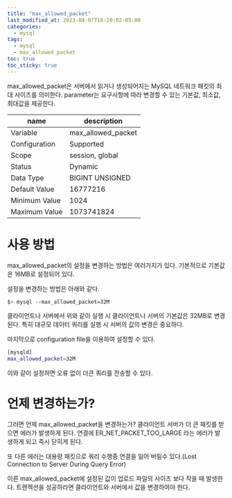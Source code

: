 ```yaml
---
title: "max_allowed_packet"
last_modified_at: 2023-04-07T16:20:02-05:00
categories:
  - mysql
tags:
  - mysql
  - max_allowed_packet
toc: true
toc_sticky: true
---
```


max_allowed_packet은 서버에서 읽거나 생성되어지는 MySQL 네트워크 패킷의 최대 사이즈를 의미한다.
parameter는 요구사항에 따라 변경할 수 있는 기본값, 최소값, 최대값을 제공한다.

| name | description |
|--|--|
| Variable | max_allowed_packet |
| Configuration | Supported |
| Scope | session, global |
| Status | Dynamic |
| Data Type | BIGINT UNSIGNED |
| Default Value | 16777216 |
| Minimum Value | 1024 |
| Maximum Value | 1073741824 |

# 사용 방법

max_allowed_packet의 설정을 변경하는 방법은 여러가지가 있다. 기본적으로 기본값은 16MB로 설정되어 있다.

설정을 변경하는 방법은 아래와 같다.

```bash
$> mysql --max_allowed_packet=32M
```

클라이언트나 서버에서 위와 같이 실행 시 클라이언트나 서버의 기본값은 32MB로 변경된다.
특히 대규모 데이터 쿼리를 실행 시 서버의 값의 변경은 중요하다.

마지막으로 configuration file을 이용하여 설정할 수 있다.

```bash
[mysqld]
max_allowed_packet=32M
```

이와 같이 설정하면 오류 없이 더큰 쿼리를 전송할 수 있다.

# 언제 변경하는가?

그러면 언제 max_allowed_packet을 변경하는가?
클라이언트 서버가 더 큰 패킷를 받으면 에러가 발생하게 된다.
연결에 ER_NET_PACKET_TOO_LARGE 라는 에러가 발생하게 되고 즉시 닫히게 된다.

또 다른 에러는 대용량 패킷으로 쿼리 수행중 연결을 잃어 버릴수 있다.(Lost Connection to Server During Query Error)

이른 max_allowed_packet에 설정된 값이 업로드 파일의 사이즈 보다 작을 때 발생한다.
트랜젝션을 성공하라면 클라이언트와 서버에서 값을 변경하여야 한다.

